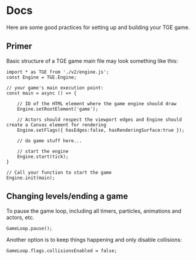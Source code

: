# Docs

Here are some good practices for setting up and building your TGE game.

## Primer

Basic structure of a TGE game main file may look something like this:

```
import * as TGE from './v2/engine.js';
const Engine = TGE.Engine;	

// your game's main execution point:
const main = async () => {        
    
    // ID of the HTML element where the game engine should draw
    Engine.setRootElement('game');                              
    
    // Actors should respect the viewport edges and Engine should create a Canvas element for rendering
    Engine.setFlags({ hasEdges:false, hasRenderingSurface:true });

    // do game stuff here...

    // start the engine
    Engine.start(tick); 
}

// Call your function to start the game
Engine.init(main);    
```

## Changing levels/ending a game

To pause the game loop, including all timers, particles, animations and actors, etc.
```
GameLoop.pause();     
```

Another option is to keep things happening and only disable collisions:
```
GameLoop.flags.collisionsEnabled = false;
```




